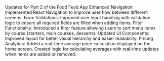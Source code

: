 Updates for Part 2 of the Food Feod App
Enhanced Navigation:
Implemented React Navigation to improve user flow between different screens.
Form Validations:
Improved user input handling with validation logic to ensure all required fields are filled when adding items.
Filter Functionality:
Introduced a filter feature allowing users to sort menu items by course (starters, main courses, desserts).
Updated UI Components:
Improved layout for better visual hierarchy and easier readability.
Pricing Analytics:
Added a real-time average price calculation displayed on the home screen.
Created logic for calculating averages with real-time updates when items are added or removed.
